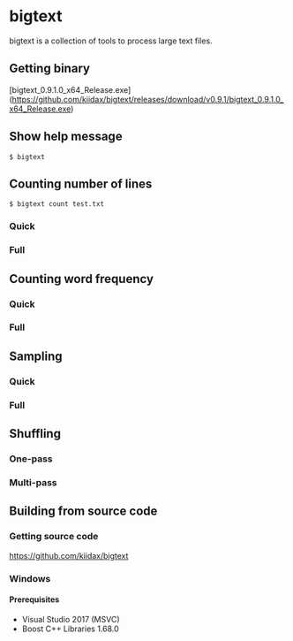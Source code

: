 # bigtext

bigtext is a collection of tools to process large text files.

## Getting binary

[bigtext_0.9.1.0_x64_Release.exe]
(https://github.com/kiidax/bigtext/releases/download/v0.9.1/bigtext_0.9.1.0_x64_Release.exe)

## Show help message

```
$ bigtext
```

## Counting number of lines

```
$ bigtext count test.txt
```

### Quick

### Full

## Counting word frequency

### Quick

### Full

## Sampling

### Quick

### Full

## Shuffling

### One-pass

### Multi-pass

## Building from source code

### Getting source code

https://github.com/kiidax/bigtext

### Windows

#### Prerequisites

- Visual Studio 2017 (MSVC)
- Boost C++ Libraries 1.68.0
